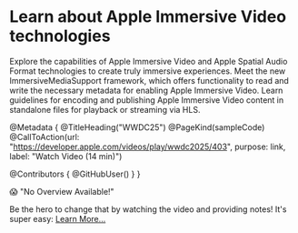# Learn about Apple Immersive Video technologies

Explore the capabilities of Apple Immersive Video and Apple Spatial Audio Format technologies to create truly immersive experiences. Meet the new ImmersiveMediaSupport framework, which offers functionality to read and write the necessary metadata for enabling Apple Immersive Video. Learn guidelines for encoding and publishing Apple Immersive Video content in standalone files for playback or streaming via HLS.

@Metadata {
   @TitleHeading("WWDC25")
   @PageKind(sampleCode)
   @CallToAction(url: "https://developer.apple.com/videos/play/wwdc2025/403", purpose: link, label: "Watch Video (14 min)")

   @Contributors {
      @GitHubUser(<replace this with your GitHub handle>)
   }
}

😱 "No Overview Available!"

Be the hero to change that by watching the video and providing notes! It's super easy:
 [Learn More…](https://wwdcnotes.com/documentation/wwdcnotes/contributing)
